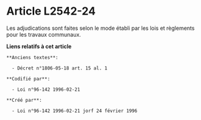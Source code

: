 # Article L2542-24

Les adjudications sont faites selon le mode établi par les lois et règlements pour les travaux communaux.

**Liens relatifs à cet article**

	**Anciens textes**:

	  - Décret n°1806-05-18 art. 15 al. 1

	**Codifié par**:

	  - Loi n°96-142 1996-02-21

	**Créé par**:

	  - Loi n°96-142 1996-02-21 jorf 24 février 1996
